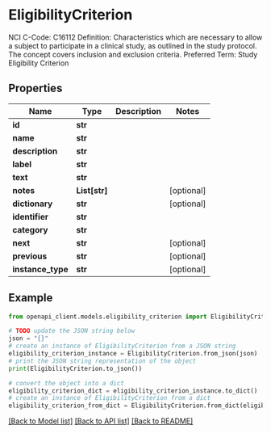 # EligibilityCriterion

NCI C-Code: C16112 Definition: Characteristics which are necessary to allow a subject to participate in a clinical study, as outlined in the study protocol. The concept covers inclusion and exclusion criteria. Preferred Term: Study Eligibility Criterion

## Properties

Name | Type | Description | Notes
------------ | ------------- | ------------- | -------------
**id** | **str** |  | 
**name** | **str** |  | 
**description** | **str** |  | 
**label** | **str** |  | 
**text** | **str** |  | 
**notes** | **List[str]** |  | [optional] 
**dictionary** | **str** |  | [optional] 
**identifier** | **str** |  | 
**category** | **str** |  | 
**next** | **str** |  | [optional] 
**previous** | **str** |  | [optional] 
**instance_type** | **str** |  | [optional] 

## Example

```python
from openapi_client.models.eligibility_criterion import EligibilityCriterion

# TODO update the JSON string below
json = "{}"
# create an instance of EligibilityCriterion from a JSON string
eligibility_criterion_instance = EligibilityCriterion.from_json(json)
# print the JSON string representation of the object
print(EligibilityCriterion.to_json())

# convert the object into a dict
eligibility_criterion_dict = eligibility_criterion_instance.to_dict()
# create an instance of EligibilityCriterion from a dict
eligibility_criterion_from_dict = EligibilityCriterion.from_dict(eligibility_criterion_dict)
```
[[Back to Model list]](../README.md#documentation-for-models) [[Back to API list]](../README.md#documentation-for-api-endpoints) [[Back to README]](../README.md)


